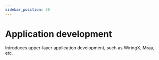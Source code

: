 ```yaml
---
sidebar_position: 30
---
```


# Application development

Introduces upper-layer application development, such as WiringX, Mraa, etc.

<!-- <DocCardList /> -->
